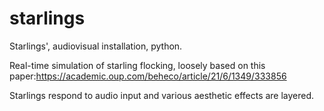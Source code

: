 # starlings

Starlings', audiovisual installation, python.

Real-time simulation of starling flocking, loosely based on this paper:https://academic.oup.com/beheco/article/21/6/1349/333856

Starlings respond to audio input and various aesthetic effects are layered.
